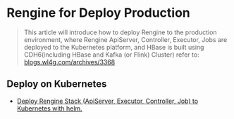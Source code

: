 # Rengine for Deploy Production

> This article will introduce how to deploy Rengine to the production environment, where Rengine ApiServer, Controller, Executor, Jobs are deployed to the Kubernetes platform, and HBase is built using CDH6(including HBase and Kafka (or Flink) Cluster) refer to: [blogs.wl4g.com/archives/3368](https://blogs.wl4g.com/archives/3368)


## Deploy on Kubernetes

- [Deploy Rengine Stack (ApiServer, Executor, Controller, Job) to Kubernetes with helm.](../../tools/deploy/helm/rengine-stack/README.md)
